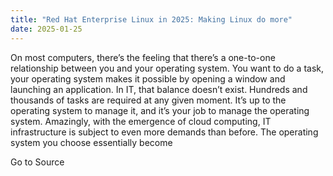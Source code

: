 ```yaml
---
title: "Red Hat Enterprise Linux in 2025: Making Linux do more"
date: 2025-01-25
---
```


On most computers, there’s the feeling that there’s a one-to-one relationship between you and your operating system. You want to do a task, your operating system makes it possible by opening a window and launching an application. In IT, that balance doesn’t exist. Hundreds and thousands of tasks are required at any given moment. It’s up to the operating system to manage it, and it’s your job to manage the operating system. Amazingly, with the emergence of cloud computing, IT infrastructure is subject to even more demands than before. The operating system you choose essentially become

Go to Source
